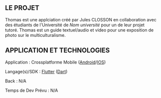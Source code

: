 ## LE PROJET

Thomas est une applciation créé par Jules CLOSSON en collaboration avec des étudiants de l'Université de *Nom université* pour un de leur projet tutoré. Thomas est un guide textuel/audio et video pour une exposition de photo sur le multiculturalisme.

## APPLICATION ET TECHNOLOGIES

Application : Crossplatforme Mobile ([Android](https://www.android.com/)/[IOS](https://www.apple.com/fr/ios/))

Langage(s)/SDK : [Flutter](https://flutter.dev/) ([Dart](https://dart.dev/))

Back : N/A

Temps de Dev Prévu : N/A
